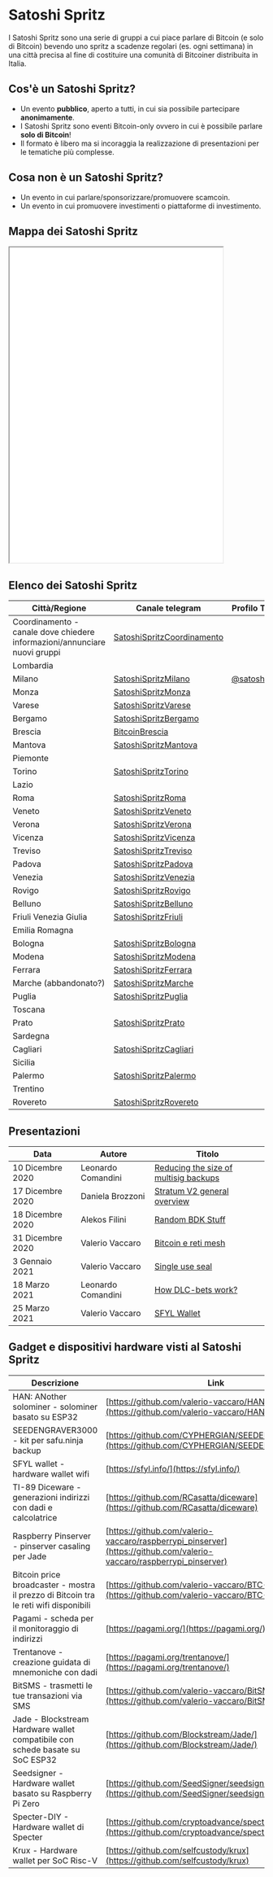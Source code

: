 # Satoshi Spritz
I Satoshi Spritz sono una serie di gruppi a cui piace parlare di Bitcoin (e solo di Bitcoin) bevendo uno spritz a scadenze regolari (es. ogni settimana) in una città precisa al fine di costituire una comunità di Bitcoiner distribuita in Italia.

## Cos'è un Satoshi Spritz?

- Un evento __pubblico__, aperto a tutti, in cui sia possibile partecipare __anonimamente__.
- I Satoshi Spritz sono eventi Bitcoin-only ovvero in cui è possibile parlare __solo di Bitcoin__!
- Il formato è libero ma si incoraggia la realizzazione di presentazioni per le tematiche più complesse.

## Cosa non è un Satoshi Spritz?

- Un evento in cui parlare/sponsorizzare/promuovere scamcoin.
- Un evento in cui promuovere investimenti o piattaforme di investimento.

## Mappa dei Satoshi Spritz

<iframe src="./map.html"  width="420" height="620"></iframe>

## Elenco dei Satoshi Spritz

|Città/Regione        |Canale telegram                 |Profilo Twitter                                    |Sito web                 |
|---------------------|--------------------------------|---------------------------------------------------|-------------------------|
|Coordinamento - canale dove chiedere informazioni/annunciare nuovi gruppi|[SatoshiSpritzCoordinamento](https://t.me/SatoshiSpritz)||[satoshispritz.it](https://satoshispritz.it)|
|Lombardia            ||||
|Milano               |[SatoshiSpritzMilano](https://t.me/SatoshiSpritzMilano)|[@satoshispritz](https://twitter.com/satoshispritz)|[satoshispritz.com](https://satoshispritz.com)|
|Monza                |[SatoshiSpritzMonza](https://t.me/SatoshiSpritzMonza)|||
|Varese               |[SatoshiSpritzVarese](https://t.me/satoshispritzvarese)|||
|Bergamo              |[SatoshiSpritzBergamo](https://t.me/satoshispritzbergamo)|||
|Brescia              |[BitcoinBrescia](http://telegram.me/joinchat/AMVfUj_VLGlWoZTRMlQw-A)|||
|Mantova              |[SatoshiSpritzMantova](https://t.me/satoshispritzmantova)|||
|Piemonte||||
|Torino               |[SatoshiSpritzTorino](https://t.me/SatoshiSpritzTorino)|||
|Lazio||||
|Roma                 |[SatoshiSpritzRoma](https://t.me/SatoshiSpritzRoma)|||
|Veneto               |[SatoshiSpritzVeneto](https://t.me/SatoshiSpritzVeneto)|||
|Verona               |[SatoshiSpritzVerona](https://t.me/SatoshiSpritzVerona)|||
|Vicenza              |[SatoshiSpritzVicenza](https://t.me/SatoshiSpritzVicenza)|||
|Treviso              |[SatoshiSpritzTreviso](https://t.me/SatoshiSpritzTreviso)|||
|Padova               |[SatoshiSpritzPadova](https://t.me/SatoshiSpritzPadova)|||
|Venezia              |[SatoshiSpritzVenezia](https://t.me/SatoshiSpritzVenezia)|||
|Rovigo               |[SatoshiSpritzRovigo](https://t.me/SatoshiSpritzRovigo)|||
|Belluno              |[SatoshiSpritzBelluno](https://t.me/SatoshiSpritzBelluno)|||
|Friuli Venezia Giulia|[SatoshiSpritzFriuli](https://t.me/SatoshiSpritzFriuli)|||
|Emilia Romagna||||
|Bologna              |[SatoshiSpritzBologna](https://t.me/SatoshiSpritzBologna)|||
|Modena               |[SatoshiSpritzModena](https://t.me/SatoshiSpritzModena)|||
|Ferrara              |[SatoshiSpritzFerrara](https://t.me/SatoshiSpritzFerrara)|||
|Marche (abbandonato?)|[SatoshiSpritzMarche](https://t.me/SatoshiSpritzMarche)|||
|Puglia               |[SatoshiSpritzPuglia](https://t.me/SatoshiSpritzPuglia)|||
|Toscana              ||||
|Prato                |[SatoshiSpritzPrato](https://t.me/SatoshiSpritzPrato)|||
|Sardegna             ||||
|Cagliari             |[SatoshiSpritzCagliari](https://t.me/SatoshiSpritzCagliari)|||
|Sicilia              ||||
|Palermo              |[SatoshiSpritzPalermo](https://t.me/SatoshiSpritzPalermo)|||
|Trentino             ||||
|Rovereto             |[SatoshiSpritzRovereto](https://t.me/SatoshiSpritzRovereto)|||

## Presentazioni

|Data              |Autore             |Titolo|
|------------------|-------------------|------|
|10 Dicembre 2020  |Leonardo Comandini |[Reducing the size of multisig backups](https://satoshispritz.com/presentazioni/201210-reducing_the_size_of_multisig_backups.pdf)|
|17 Dicembre 2020  |Daniela Brozzoni   |[Stratum V2 general overview](https://satoshispritz.com/presentazioni/201217-stratum_v2.pdf)|
|18 Dicembre 2020  |Alekos Filini      |[Random BDK Stuff](https://satoshispritz.com/presentazioni/201218-random_bdk_stuff.pdf)|
|31 Dicembre 2020  |Valerio Vaccaro    |[Bitcoin e reti mesh](https://satoshispritz.com/presentazioni/201231-bitcoin_e_reti_mesh.pdf)|
|3 Gennaio 2021    |Valerio Vaccaro    |[Single use seal](https://satoshispritz.com/presentazioni/210103-single_use_seal.pdf)|
|18 Marzo 2021     |Leonardo Comandini |[How DLC-bets work?](https://satoshispritz.com/presentazioni/210318-how_dlc-bets_work.pdf)|
|25 Marzo 2021     |Valerio Vaccaro    |[SFYL Wallet](https://satoshispritz.com/presentazioni/210325-sfyl.pdf)|

## Gadget e dispositivi hardware visti al Satoshi Spritz

|Descrizione       |Link|
|------------------|----|
|HAN: ANother solominer - solominer basato su ESP32 |[https://github.com/valerio-vaccaro/HAN](https://github.com/valerio-vaccaro/HAN)|
|SEEDENGRAVER3000 - kit per safu.ninja backup|[https://github.com/CYPHERGIAN/SEEDENGRAVER3000](https://github.com/CYPHERGIAN/SEEDENGRAVER3000)|
|SFYL wallet - hardware wallet wifi |[https://sfyl.info/](https://sfyl.info/)|
|TI-89 Diceware - generazioni indirizzi con dadi e calcolatrice |[https://github.com/RCasatta/diceware](https://github.com/RCasatta/diceware)|
|Raspberry Pinserver - pinserver casaling per Jade |[https://github.com/valerio-vaccaro/raspberrypi_pinserver](https://github.com/valerio-vaccaro/raspberrypi_pinserver)|
|Bitcoin price broadcaster - mostra il prezzo di Bitcoin tra le reti wifi disponibili |[https://github.com/valerio-vaccaro/BTC-PB](https://github.com/valerio-vaccaro/BTC-PB)|
|Pagami - scheda per il monitoraggio di indirizzi |[https://pagami.org/](https://pagami.org/)|
|Trentanove - creazione guidata di mnemoniche con dadi |[https://pagami.org/trentanove/](https://pagami.org/trentanove/)|
|BitSMS - trasmetti le tue transazioni via SMS|[https://github.com/valerio-vaccaro/BitSMS](https://github.com/valerio-vaccaro/BitSMS)|
|Jade - Blockstream Hardware wallet compatibile con schede basate su SoC ESP32|[https://github.com/Blockstream/Jade/](https://github.com/Blockstream/Jade/)|
|Seedsigner - Hardware wallet basato su Raspberry Pi Zero|[https://github.com/SeedSigner/seedsigner](https://github.com/SeedSigner/seedsigner)|
|Specter-DIY - Hardware wallet di Specter|[https://github.com/cryptoadvance/specter-diy](https://github.com/cryptoadvance/specter-diy)|
|Krux - Hardware wallet per SoC Risc-V|[https://github.com/selfcustody/krux](https://github.com/selfcustody/krux)|
